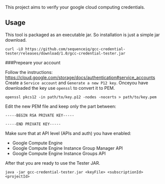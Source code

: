 This project aims to verify your google cloud computing credentials.

## Usage

This tool is packaged as an executable jar. So installation is just a simple
jar download.

```
curl -LO https://github.com/sequenceiq/gcc-credential-tester/releases/download/1.0/gcc-credential-tester.jar
```
###Prepeare your account

Follow the instructions: https://cloud.google.com/storage/docs/authentication#service_accounts
Create a `Service account` and `Generate a new P12 key`. Onceyou have downloaded the key use `openssl` to convert it to PEM.

`openssl pkcs12 -in path/to/key.p12 -nodes -nocerts > path/to/key.pem`

Edit the new PEM file and keep only the part between:

```
-----BEGIN RSA PRIVATE KEY-----

-----END PRIVATE KEY-----
```

Make sure that at API level (APIs and auth) you have enabled:

* Google Compute Engine
* Google Compute Engine Instance Group Manager API
* Google Compute Engine Instance Groups API

After that you are ready to use the Tester JAR.

```
java -jar gcc-credential-tester.jar <keyFile> <subscriptionId> <projectId>
```
